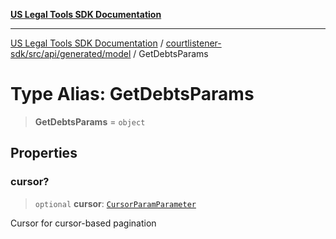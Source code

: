 [**US Legal Tools SDK Documentation**](../../../../../../README.md)

***

[US Legal Tools SDK Documentation](../../../../../../README.md) / [courtlistener-sdk/src/api/generated/model](../README.md) / GetDebtsParams

# Type Alias: GetDebtsParams

> **GetDebtsParams** = `object`

## Properties

### cursor?

> `optional` **cursor**: [`CursorParamParameter`](CursorParamParameter.md)

Cursor for cursor-based pagination
